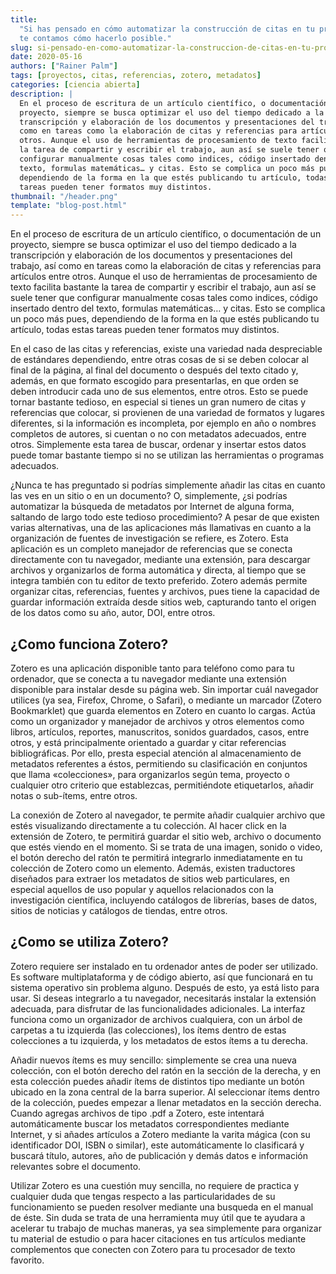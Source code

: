 ```yaml
---
title:
  "Si has pensado en cómo automatizar la construcción de citas en tu proyecto,
  te contamos cómo hacerlo posible."
slug: si-pensado-en-como-automatizar-la-construccion-de-citas-en-tu-proyecto-te-contamos-como-hacerlo-posible
date: 2020-05-16
authors: ["Rainer Palm"]
tags: [proyectos, citas, referencias, zotero, metadatos]
categories: [ciencia abierta]
description: |
  En el proceso de escritura de un artículo científico, o documentación de un
  proyecto, siempre se busca optimizar el uso del tiempo dedicado a la
  transcripción y elaboración de los documentos y presentaciones del trabajo, así
  como en tareas como la elaboración de citas y referencias para artículos entre
  otros. Aunque el uso de herramientas de procesamiento de texto facilita bastante
  la tarea de compartir y escribir el trabajo, aun así se suele tener que
  configurar manualmente cosas tales como indices, código insertado dentro del
  texto, formulas matemáticas… y citas. Esto se complica un poco más pues,
  dependiendo de la forma en la que estés publicando tu artículo, todas estas
  tareas pueden tener formatos muy distintos.
thumbnail: "/header.png"
template: "blog-post.html"
---
```


<!-- # Si has pensado en cómo automatizar la construcción de citas en tu proyecto, te contamos cómo hacerlo posible. -->
<!-- **Rainer Palm** -->

En el proceso de escritura de un artículo científico, o documentación de un
proyecto, siempre se busca optimizar el uso del tiempo dedicado a la
transcripción y elaboración de los documentos y presentaciones del trabajo, así
como en tareas como la elaboración de citas y referencias para artículos entre
otros. Aunque el uso de herramientas de procesamiento de texto facilita bastante
la tarea de compartir y escribir el trabajo, aun así se suele tener que
configurar manualmente cosas tales como indices, código insertado dentro del
texto, formulas matemáticas… y citas. Esto se complica un poco más pues,
dependiendo de la forma en la que estés publicando tu artículo, todas estas
tareas pueden tener formatos muy distintos.

<!-- TEASER_END -->

En el caso de las citas y referencias, existe una variedad nada despreciable de
estándares dependiendo, entre otras cosas de si se deben colocar al final de la
página, al final del documento o después del texto citado y, además, en que
formato escogido para presentarlas, en que orden se deben introducir cada uno de
sus elementos, entre otros. Esto se puede tornar bastante tedioso, en especial
si tienes un gran numero de citas y referencias que colocar, si provienen de una
variedad de formatos y lugares diferentes, si la información es incompleta, por
ejemplo en año o nombres completos de autores, si cuentan o no con metadatos
adecuados, entre otros. Simplemente esta tarea de buscar, ordenar y insertar
estos datos puede tomar bastante tiempo si no se utilizan las herramientas o
programas adecuados.

¿Nunca te has preguntado si podrías simplemente añadir las citas en cuanto las
ves en un sitio o en un documento? O, simplemente, ¿si podrías automatizar la
búsqueda de metadatos por Internet de alguna forma, saltando de largo todo este
tedioso procedimiento? A pesar de que existen varias alternativas, una de las
aplicaciones más llamativas en cuanto a la organización de fuentes de
investigación se refiere, es Zotero. Esta aplicación es un completo manejador de
referencias que se conecta directamente con tu navegador, mediante una
extensión, para descargar archivos y organizarlos de forma automática y directa,
al tiempo que se integra también con tu editor de texto preferido. Zotero además
permite organizar citas, referencias, fuentes y archivos, pues tiene la
capacidad de guardar información extraída desde sitios web, capturando tanto el
origen de los datos como su año, autor, DOI, entre otros.

## ¿Como funciona Zotero?

Zotero es una aplicación disponible tanto para teléfono como para tu ordenador,
que se conecta a tu navegador mediante una extensión disponible para instalar
desde su página web. Sin importar cuál navegador utilices (ya sea, Firefox,
Chrome, o Safari), o mediante un marcador (Zotero Bookmarklet) que guarda
elementos en Zotero en cuanto lo cargas. Actúa como un organizador y manejador
de archivos y otros elementos como libros, artículos, reportes, manuscritos,
sonidos guardados, casos, entre otros, y está principalmente orientado a guardar
y citar referencias bibliográficas. Por ello, presta especial atención al
almacenamiento de metadatos referentes a éstos, permitiendo su clasificación en
conjuntos que llama «colecciones», para organizarlos según tema, proyecto o
cualquier otro criterio que establezcas, permitiéndote etiquetarlos, añadir
notas o sub-ítems, entre otros.

La conexión de Zotero al navegador, te permite añadir cualquier archivo que
estés visualizando directamente a tu colección. Al hacer click en la extensión
de Zotero, te permitirá guardar el sitio web, archivo o documento que estés
viendo en el momento. Si se trata de una imagen, sonido o video, el botón
derecho del ratón te permitirá integrarlo inmediatamente en tu colección de
Zotero como un elemento. Además, existen traductores diseñados para extraer los
metadatos de sitios web particulares, en especial aquellos de uso popular y
aquellos relacionados con la investigación científica, incluyendo catálogos de
librerías, bases de datos, sitios de noticias y catálogos de tiendas, entre
otros.

## ¿Como se utiliza Zotero?

Zotero requiere ser instalado en tu ordenador antes de poder ser utilizado. Es
software multiplataforma y de código abierto, así que funcionará en tu sistema
operativo sin problema alguno. Después de esto, ya está listo para usar. Si
deseas integrarlo a tu navegador, necesitarás instalar la extensión adecuada,
para disfrutar de las funcionalidades adicionales. La interfaz funciona como un
organizador de archivos cualquiera, con un árbol de carpetas a tu izquierda (las
colecciones), los ítems dentro de estas colecciones a tu izquierda, y los
metadatos de estos ítems a tu derecha.

Añadir nuevos ítems es muy sencillo: simplemente se crea una nueva colección,
con el botón derecho del ratón en la sección de la derecha, y en esta colección
puedes añadir ítems de distintos tipo mediante un botón ubicado en la zona
central de la barra superior. Al seleccionar ítems dentro de la colección,
puedes empezar a llenar metadatos en la sección derecha. Cuando agregas archivos
de tipo .pdf a Zotero, este intentará automáticamente buscar los metadatos
correspondientes mediante Internet, y si añades artículos a Zotero mediante la
varita mágica (con su identificador DOI, ISBN o similar), este automáticamente
lo clasificará y buscará título, autores, año de publicación y demás datos e
información relevantes sobre el documento.

Utilizar Zotero es una cuestión muy sencilla, no requiere de practica y
cualquier duda que tengas respecto a las particularidades de su funcionamiento
se pueden resolver mediante una busqueda en el manual de éste. Sin duda se trata
de una herramienta muy útil que te ayudara a acelerar tu trabajo de muchas
maneras, ya sea simplemente para organizar tu material de estudio o para hacer
citaciones en tus artículos mediante complementos que conecten con Zotero para
tu procesador de texto favorito.
